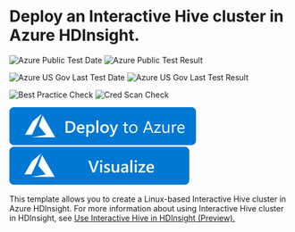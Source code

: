 # Deploy an Interactive Hive cluster in Azure HDInsight.

![Azure Public Test Date](https://azurequickstartsservice.blob.core.windows.net/badges/101-hdinsight-interactive-hive/PublicLastTestDate.svg)
![Azure Public Test Result](https://azurequickstartsservice.blob.core.windows.net/badges/101-hdinsight-interactive-hive/PublicDeployment.svg)

![Azure US Gov Last Test Date](https://azurequickstartsservice.blob.core.windows.net/badges/101-hdinsight-interactive-hive/FairfaxLastTestDate.svg)
![Azure US Gov Last Test Result](https://azurequickstartsservice.blob.core.windows.net/badges/101-hdinsight-interactive-hive/FairfaxDeployment.svg)

![Best Practice Check](https://azurequickstartsservice.blob.core.windows.net/badges/101-hdinsight-interactive-hive/BestPracticeResult.svg)
![Cred Scan Check](https://azurequickstartsservice.blob.core.windows.net/badges/101-hdinsight-interactive-hive/CredScanResult.svg)

[![Deploy To Azure](https://raw.githubusercontent.com/Azure/azure-quickstart-templates/master/1-CONTRIBUTION-GUIDE/images/deploytoazure.svg?sanitize=true)](https://portal.azure.com/#create/Microsoft.Template/uri/https%3A%2F%2Fraw.githubusercontent.com%2FAzure%2Fazure-quickstart-templates%2Fmaster%2F101-hdinsight-interactive-hive%2Fazuredeploy.json)  [![Visualize](https://raw.githubusercontent.com/Azure/azure-quickstart-templates/master/1-CONTRIBUTION-GUIDE/images/visualizebutton.svg?sanitize=true)](http://armviz.io/#/?load=https%3A%2F%2Fraw.githubusercontent.com%2FAzure%2Fazure-quickstart-templates%2Fmaster%2F101-hdinsight-interactive-hive%2Fazuredeploy.json)

This template allows you to create a Linux-based Interactive Hive cluster in Azure HDInsight. For more information about using Interactive Hive cluster in HDInsight, see <a href="https://docs.microsoft.com/azure/hdinsight/hdinsight-hadoop-use-interactive-hive">Use Interactive Hive in HDInsight (Preview).


